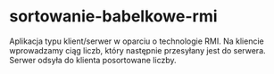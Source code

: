 # sortowanie-babelkowe-rmi

Aplikacja typu klient/serwer w oparciu o technologie RMI. Na kliencie wprowadzamy ciąg liczb, który następnie przesyłany jest do serwera. Serwer odsyła do klienta posortowane liczby.
